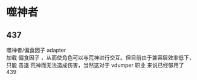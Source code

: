 # 噬神者
## 437
噬神者/偏食因子 adapter  
加载 偏食因子 ，从而使角色可以与荒神进行交互。但目前由于兼容层效率低下，只能 击退 荒神而无法造成伤害，当然这对于 vdumper 职业 来说已经够用了  
439  
